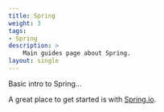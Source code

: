 ```yaml
---
title: Spring
weight: 3
tags:
- Spring
description: >
    Main guides page about Spring.
layout: single
---
```


Basic intro to Spring...

A great place to get started is with [Spring.io](https://spring.io).